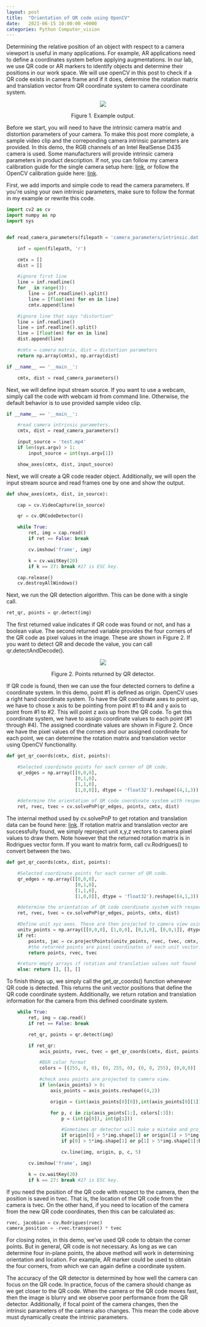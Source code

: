 ```yaml
---
layout: post
title:  "Orientation of QR code using OpenCV"
date:   2021-06-15 10:00:00 +0000
categories: Python Computer_vision
---
```


Determining the relative position of an object with respect to a camera viewport is useful in many applications. For example, AR applications need to define a coordinates system before applying augmentations. In our lab, we use QR code or AR markers to identify objects and determine their positions in our work space. We will use openCV in this post to check if a QR code exists in camera frame and if it does, determine the rotation matrix and translation vector from QR coordinate system to camera coordinate system. 

<p align="center">
  <img src="https://github.com/TemugeB/temugeb.github.io/blob/main/_posts/images/f000.gif?raw=true">
</p>
<p align="center">
Figure 1. Example output.
</p>

Before we start, you will need to have the intrinsic camera matrix and distortion parameters of your camera. To make this post more complete, a sample video clip and the correponding camera intrinsic parameters are provided. In this demo, the RGB channels of an Intel RealSense D435 camera is used. Some manufacturers will provide intrinsic camera parameters in product description. If not, you can follow my camera calibration guide for the single camera setup here: [link](https://temugeb.github.io/opencv/python/2021/02/02/stereo-camera-calibration-and-triangulation.html), or follow the OpenCV calibration guide here: [link](https://docs.opencv.org/master/dc/dbb/tutorial_py_calibration.html).

First, we add imports and simple code to read the camera parameters. If you're using your own intrinsic parameters, make sure to follow the format in my example or rewrite this code. 
```python
import cv2 as cv
import numpy as np
import sys


def read_camera_parameters(filepath = 'camera_parameters/intrinsic.dat'):

    inf = open(filepath, 'r')

    cmtx = []
    dist = []

    #ignore first line
    line = inf.readline()
    for _ in range(3):
        line = inf.readline().split()
        line = [float(en) for en in line]
        cmtx.append(line)

    #ignore line that says "distortion"
    line = inf.readline()
    line = inf.readline().split()
    line = [float(en) for en in line]
    dist.append(line)

    #cmtx = camera matrix, dist = distortion parameters
    return np.array(cmtx), np.array(dist)

if __name__ == '__main__':

    cmtx, dist = read_camera_parameters()
```

Next, we will define input stream source. If you want to use a webcam, simply call the code with webcam id from command line. Otherwise, the default behavior is to use provided sample video clip. 
```python
if __name__ == '__main__':

    #read camera intrinsic parameters.
    cmtx, dist = read_camera_parameters()

    input_source = 'test.mp4'
    if len(sys.argv) > 1:
        input_source = int(sys.argv[1])

    show_axes(cmtx, dist, input_source)
```

Next, we will create a QR code reader object. Additionally, we will open the input stream source and read frames one by one and show the output.
```python
def show_axes(cmtx, dist, in_source):

    cap = cv.VideoCapture(in_source)

    qr = cv.QRCodeDetector()

    while True:
        ret, img = cap.read()
        if ret == False: break

        cv.imshow('frame', img)

        k = cv.waitKey(20)
        if k == 27: break #27 is ESC key.

    cap.release()
    cv.destroyAllWindows()
```

Next, we run the QR detection algorithm. This can be done with a single call.
```python
ret_qr, points = qr.detect(img)
```
The first returned value indicates if QR code was found or not, and has a boolean value. The second returned variable provides the four corners of the QR code as pixel values in the image. These are shown in Figure 2. If you want to detect QR and decode the value, you can call qr.detectAndDecode(). 


<p align="center">
  <img src="https://github.com/TemugeB/temugeb.github.io/blob/main/_posts/images/QR_points.png?raw=true">
</p>
<p align="center">
Figure 2. Points returned by QR detector.
</p>

If QR code is found, then we can use the four detected corners to define a coordinate system. In this demo, point #1 is defined as origin. OpenCV uses a right hand coordinate system. To have the QR coordinate axes to point up, we have to chose x axis to be pointing from point #1 to #4 and y axis to point from #1 to #2. This will point z axis up from the QR code. To get this coordinate system, we have to assign coordinate values to each point (#1 through #4). The assigned coordinate values are shown in Figure 2. Once we have the pixel values of the corners and our assigned coordinate for each point, we can determine the rotation matrix and translation vector using OpenCV functionality. 
```python
def get_qr_coords(cmtx, dist, points):

    #Selected coordinate points for each corner of QR code.
    qr_edges = np.array([[0,0,0],
                         [0,1,0],
                         [1,1,0],
                         [1,0,0]], dtype = 'float32').reshape((4,1,3))

    #determine the orientation of QR code coordinate system with respect to camera coorindate system.
    ret, rvec, tvec = cv.solvePnP(qr_edges, points, cmtx, dist)
```

The internal method used by cv.solvePnP to get rotation and translation data can be found here: [link](https://docs.opencv.org/3.4/d9/d0c/group__calib3d.html). If rotation matrix and translation vector are successfully found, we simply reproject unit x,y,z vectors to camera pixel values to draw them. Note however that the returned rotation matrix is in Rodrigues vector form. If you want to matrix form, call cv.Rodrigues() to convert between the two.
```python
def get_qr_coords(cmtx, dist, points):

    #Selected coordinate points for each corner of QR code.
    qr_edges = np.array([[0,0,0],
                         [0,1,0],
                         [1,1,0],
                         [1,0,0]], dtype = 'float32').reshape((4,1,3))

    #determine the orientation of QR code coordinate system with respect to camera coorindate system.
    ret, rvec, tvec = cv.solvePnP(qr_edges, points, cmtx, dist)

    #Define unit xyz axes. These are then projected to camera view using the rotation matrix and translation vector.
    unitv_points = np.array([[0,0,0], [1,0,0], [0,1,0], [0,0,1]], dtype = 'float32').reshape((4,1,3))
    if ret:
        points, jac = cv.projectPoints(unitv_points, rvec, tvec, cmtx, dist)
        #the returned points are pixel coordinates of each unit vector.
        return points, rvec, tvec

    #return empty arrays if rotation and translation values not found
    else: return [], [], []
```

To finish things up, we simply call the get_qr_coords() function whenever QR code is detected. This returns the unit vector positions that define the QR code coordinate system. Additionally, we return rotation and translation information for the camera from this defined coordinate system.
```python
    while True:
        ret, img = cap.read()
        if ret == False: break

        ret_qr, points = qr.detect(img)

        if ret_qr:
            axis_points, rvec, tvec = get_qr_coords(cmtx, dist, points)

            #BGR color format
            colors = [(255, 0, 0), (0, 255, 0), (0, 0, 255), (0,0,0)]

            #check axes points are projected to camera view.
            if len(axis_points) > 0:
                axis_points = axis_points.reshape((4,2))

                origin = (int(axis_points[0][0]),int(axis_points[0][1]) )

                for p, c in zip(axis_points[1:], colors[:3]):
                    p = (int(p[0]), int(p[1]))

                    #Sometimes qr detector will make a mistake and projected point will overflow integer value. We skip these cases. 
                    if origin[0] > 5*img.shape[1] or origin[1] > 5*img.shape[1]:break
                    if p[0] > 5*img.shape[1] or p[1] > 5*img.shape[1]:break

                    cv.line(img, origin, p, c, 5)

        cv.imshow('frame', img)

        k = cv.waitKey(20)
        if k == 27: break #27 is ESC key.
```

If you need the position of the QR code with respect to the camera, then the position is saved in tvec. That is, the location of the QR code from the camera is tvec. On the other hand, if you need to location of the camera from the new QR code coordinates, then this can be calculated as:
```python
rvec, jacobian = cv.Rodrigues(rvec)
camera_position = -rvec.transpose() * tvec
```

For closing notes, in this demo, we've used QR code to obtain the corner points. But in general, QR code is not necessary. As long as we can determine four in-plane points, the above method will work in determining orientation and location. For example, AR marker could be used to obtain the four corners, from which we can again define a coordinate system. 

The accuracy of the QR detector is determined by how well the camera can focus on the QR code. In practice, focus of the camera should change as we get closer to the QR code. When the camera or the QR code moves fast, then the image is blurry and we observe poor performance from the QR detector. Additionally, if focal point of the camera changes, then the intrinsic parameters of the camera also changes. This mean the code above must dynamically create the intrinic parameters. 

